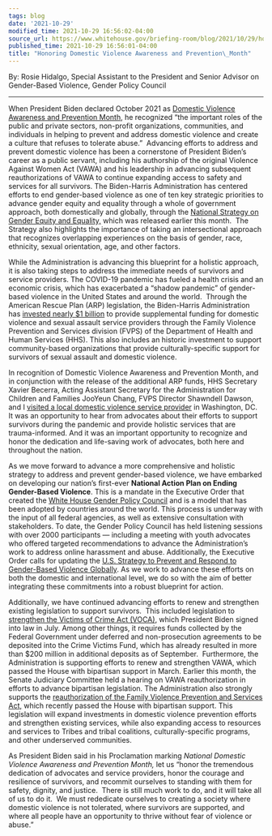 ```yaml
---
tags: blog
date: '2021-10-29'
modified_time: 2021-10-29 16:56:02-04:00
source_url: https://www.whitehouse.gov/briefing-room/blog/2021/10/29/honoring-domestic-violence-awareness-and-prevention-month/
published_time: 2021-10-29 16:56:01-04:00
title: "Honoring Domestic Violence Awareness and Prevention\_Month"
---
```

 
By: Rosie Hidalgo, Special Assistant to the President and Senior Advisor
on Gender-Based Violence, Gender Policy Council

------------------------------------------------------------------------

When President Biden declared October 2021 as [Domestic Violence
Awareness and Prevention
Month](https://www.whitehouse.gov/briefing-room/presidential-actions/2021/09/30/a-proclamation-on-national-domestic-violence-awareness-and-prevention-month-2021/#:~:text=BIDEN%20JR.%2C%20President%20of%20the,Violence%20Awareness%20and%20Prevention%20Month.),
he recognized “the important roles of the public and private sectors,
non-profit organizations, communities, and individuals in helping to
prevent and address domestic violence and create a culture that refuses
to tolerate abuse.”  Advancing efforts to address and prevent domestic
violence has been a cornerstone of President Biden’s career as a public
servant, including his authorship of the original Violence Against Women
Act (VAWA) and his leadership in advancing subsequent reauthorizations
of VAWA to continue expanding access to safety and services for all
survivors. The Biden-Harris Administration has centered efforts to end
gender-based violence as one of ten key strategic priorities to advance
gender equity and equality through a whole of government approach, both
domestically and globally, through the [National Strategy on Gender
Equity and
Equality,](https://www.whitehouse.gov/wp-content/uploads/2021/10/National-Strategy-on-Gender-Equity-and-Equality.pdf)
which was released earlier this month.  The Strategy also highlights the
importance of taking an intersectional approach that recognizes
overlapping experiences on the basis of gender, race, ethnicity, sexual
orientation, age, and other factors.

While the Administration is advancing this blueprint for a holistic
approach, it is also taking steps to address the immediate needs of
survivors and service providers. The COVID-19 pandemic has fueled a
health crisis and an economic crisis, which has exacerbated a “shadow
pandemic” of gender-based violence in the United States and around the
world.  Through the American Rescue Plan (ARP) legislation, the
Biden-Harris Administration has [invested nearly $1
billion](https://www.hhs.gov/about/news/2021/10/25/hhs-announces-nearly-800-million-american-rescue-plan-funds-support-domestic-violence-sexual-assault-survivors-their-children.html)
to provide supplemental funding for domestic violence and sexual assault
service providers through the Family Violence Prevention and Services
division (FVPS) of the Department of Health and Human Services (HHS).
This also includes an historic investment to support community-based
organizations that provide culturally-specific support for survivors of
sexual assault and domestic violence.

In recognition of Domestic Violence Awareness and Prevention Month, and
in conjunction with the release of the additional ARP funds, HHS
Secretary Xavier Becerra, Acting Assistant Secretary for the
Administration for Children and Families JooYeun Chang, FVPS Director
Shawndell Dawson, and I [visited a local domestic violence service
provider](https://www.dashdc.org/dash-welcomes-white-house-and-hhs/) in
Washington, DC. It was an opportunity to hear from advocates about their
efforts to support survivors during the pandemic and provide holistic
services that are trauma-informed. And it was an important opportunity
to recognize and honor the dedication and life-saving work of advocates,
both here and throughout the nation.

As we move forward to advance a more comprehensive and holistic strategy
to address and prevent gender-based violence, we have embarked on
developing our nation’s first-ever **National Action Plan on Ending
Gender-Based Violence**. This is a mandate in the Executive Order that
created the [White House Gender Policy
Council](https://www.whitehouse.gov/briefing-room/presidential-actions/2021/03/08/executive-order-on-establishment-of-the-white-house-gender-policy-council/)
and is a model that has been adopted by countries around the world. This
process is underway with the input of all federal agencies, as well as
extensive consultation with stakeholders. To date, the Gender Policy
Council has held listening sessions with over 2000 participants —
including a meeting with youth advocates who offered targeted
recommendations to advance the Administration’s work to address online
harassment and abuse. Additionally, the Executive Order calls for
updating the [U.S. Strategy to Prevent and Respond to Gender-Based
Violence
Globally](https://www.state.gov/u-s-strategy-to-prevent-and-respond-to-gender-based-violence-globally-gbv-strategy/).
As we work to advance these efforts on both the domestic and
international level, we do so with the aim of better integrating these
commitments into a robust blueprint for action.

Additionally, we have continued advancing efforts to renew and
strengthen existing legislation to support survivors.  This included
legislation to [strengthen the Victims of Crime Act
(VOCA)](https://ovc.ojp.gov/news/announcement/president-biden-signs-voca-fix-sustain-crime-victims-fund-act-2021),
which President Biden signed into law in July. Among other things, it
requires funds collected by the Federal Government under deferred and
non-prosecution agreements to be deposited into the Crime Victims Fund,
which has already resulted in more than $200 million in additional
deposits as of September.  Furthermore, the Administration is supporting
efforts to renew and strengthen VAWA, which passed the House with
bipartisan support in March. Earlier this month, the Senate Judiciary
Committee held a hearing on VAWA reauthorization in efforts to advance
bipartisan legislation. The Administration also strongly supports the
[reauthorization of the Family Violence Prevention and Services
Act,](https://www.whitehouse.gov/wp-content/uploads/2021/09/HR-2119-SAP.pdf)
which recently passed the House with bipartisan support. This
legislation will expand investments in domestic violence prevention
efforts and strengthen existing services, while also expanding access to
resources and services to Tribes and tribal coalitions,
culturally-specific programs, and other underserved communities.

As President Biden said in his Proclamation marking *National Domestic
Violence Awareness and Prevention Month,* let us “honor the tremendous
dedication of advocates and service providers, honor the courage and
resilience of survivors, and recommit ourselves to standing with them
for safety, dignity, and justice.  There is still much work to do, and
it will take all of us to do it.  We must rededicate ourselves to
creating a society where domestic violence is not tolerated, where
survivors are supported, and where all people have an opportunity to
thrive without fear of violence or abuse.”
